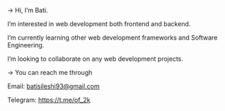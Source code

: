 -> Hi, I’m Bati.

I’m interested in web development both frontend and backend.

I’m currently learning other web development frameworks and Software Engineering.

I’m looking to collaborate on any web development projects.


-> You can reach me through 

   Email: batisileshi93@gmail.com
    
   Telegram: https://t.me/of_2k


